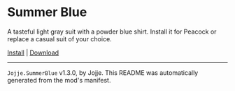 # Summer Blue

A tasteful light gray suit with a powder blue shirt. Install it for Peacock or replace a casual suit of your choice.

[Install](https://hitman-resources.netlify.app/smf-install-link/https://github.com/JojjeE/h3-summer-blue/releases/latest/download/mod.framework.zip) | [Download](https://github.com/JojjeE/h3-summer-blue/releases/latest/download/mod.framework.zip)

---

`Jojje.SummerBlue` v1.3.0, by Jojje. This README was automatically generated from the mod's manifest.
